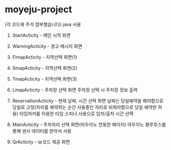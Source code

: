 # moyeju-project 
(각 코드에 주석 첨부했습니다) java 사용

1. StartActicity - 메인 시작 화면

2. WarningActicity - 경고 메시지 화면

3. FimapActicity - 지역선택 화면(1)

4. SmapActicity - 지역선택 화면(2)

5. TmapActicity - 지역선택 화면(3)

6. LmapActicity - 주차장 선택 화면
 주차장 선택 시 주차장 정보 출력

7. ReservationActicity - 현재 날짜, 시간 선택 화면
 날짜는 당일예약을 해야함으로 당일로 고정(자리를 예약하는 순간 사용중인 자리로 비워야함으로 당일 예약만 허용)
 타임피커를 이용한 타임 스피너 사용으로 입차/출차 시간 선택

8. MainActicity - 주차자리 선택 화면(아두이노 연동한 페이지)
 아두이노 블루투스를 통해 센서 데이터를 받아서 사용
 
9. QrActicity - qr코드 제공 화면
